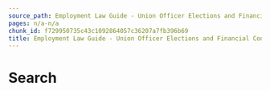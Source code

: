 ```yaml
---
source_path: Employment Law Guide - Union Officer Elections and Financial Controls.md
pages: n/a-n/a
chunk_id: f729950735c43c1092864057c36207a7fb396b69
title: Employment Law Guide - Union Officer Elections and Financial Controls
---
```

# Search
